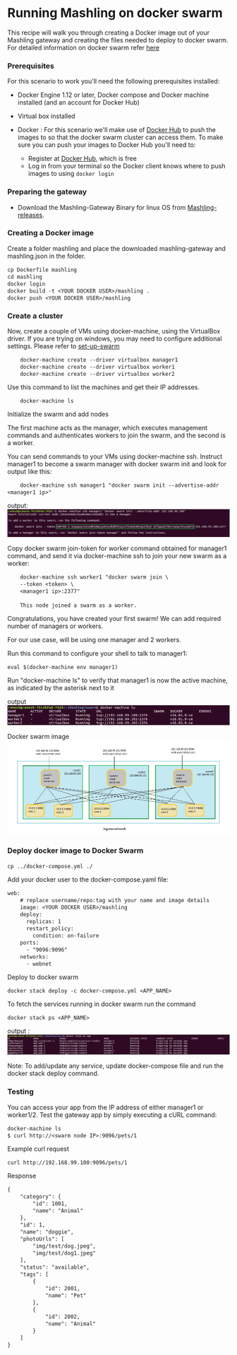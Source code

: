 # Running Mashling on docker swarm
This recipe will walk you through creating a Docker image out of your Mashling gateway and creating the files needed to deploy to docker swarm. For detailed information on docker swarm refer [here](https://docs.docker.com/get-started/part4/)

### Prerequisites
For this scenario to work you'll need the following prerequisites installed:
* Docker Engine 1.12 or later, Docker compose and Docker machine installed (and an account for Docker Hub)
* Virtual box installed

* Docker :
    For this scenario we'll make use of [Docker Hub](https://hub.docker.com) to push the images to so that the docker swarm cluster can access them. To make sure you can push your images to Docker Hub you'll need to:
    * Register at [Docker Hub](https://hub.docker.com/), which is free
    * Log in from your terminal so the Docker client knows where to push images to using `docker login`


### Preparing the gateway
* Download the Mashling-Gateway Binary for linux OS from [Mashling-releases](https://github.com/TIBCOSoftware/mashling/releases). 

### Creating a Docker image
Create a folder mashling and place the downloaded mashling-gateway and mashling.json in the folder.


```
cp Dockerfile mashling
cd mashling
docker login
docker build -t <YOUR DOCKER USER>/mashling .
docker push <YOUR DOCKER USER>/mashling
```

### Create a cluster

Now, create a couple of VMs using docker-machine, using the VirtualBox driver. If you are trying on windows, you may need to configure additional settings. Please refer to [set-up-swarm](https://docs.docker.com/get-started/part4/#set-up-your-swarm)
   
        docker-machine create --driver virtualbox manager1
        docker-machine create --driver virtualbox worker1
        docker-machine create --driver virtualbox worker2    

Use this command to list the machines and get their IP addresses.
            
        docker-machine ls

Initialize the swarm and add nodes

The first machine acts as the manager, which executes management commands and authenticates workers to join the swarm, and the second is a worker.

You can send commands to your VMs using docker-machine ssh. Instruct manager1 to become a swarm manager with docker swarm init and look for output like this:

        docker-machine ssh manager1 "docker swarm init --advertise-addr <manager1 ip>"

output: ![docker_swarm_token](docker_swarm_token.png)

Copy docker swarm join-token for worker command obtained for manager1 command, and send it via docker-machine ssh to join your new swarm as a worker:

        docker-machine ssh worker1 "docker swarm join \
        --token <token> \
        <manager1 ip>:2377"

        This node joined a swarm as a worker.
        
Congratulations, you have created your first swarm! We can add required number of managers or workers. 

For our use case, will be using one manager and 2 workers.


Run this command to configure your shell to talk to manager1:
```
eval $(docker-machine env manager1)
```

Run "docker-machine ls" to verify that manager1 is now the active machine, as indicated by the asterisk next to it

output ![machine](docker_machine_ls.png)

Docker swarm image ![image](docker-swarm.jpg)

### Deploy docker image to Docker Swarm
```
cp ../docker-compose.yml ./
```
Add your docker user to the docker-compose.yaml file:
```
web:
    # replace username/repo:tag with your name and image details
    image: <YOUR DOCKER USER>/mashling
    deploy:
      replicas: 1
      restart_policy:
        condition: on-failure
    ports:
      - "9096:9096"
    networks:
      - webnet
```

Deploy to docker swarm

```
docker stack deploy -c docker-compose.yml <APP_NAME>
```
To fetch the services running in docker swarm run the command
```
docker stack ps <APP_NAME>
```
output :![stack_ps](docker_stack_ps.png)

Note: To add/update any service, update docker-compose file and run the docker stack deploy command.

### Testing
You can access your app from the IP address of either manager1 or worker1/2. Test the gateway app by simply executing a cURL command:
```
docker-machine ls
$ curl http://<swarm node IP>:9096/pets/1
```
Example curl request

```
curl http://192.168.99.100:9096/pets/1
```
Response
```
{
    "category": {
        "id": 1001,
        "name": "Animal"
    },
    "id": 1,
    "name": "doggie",
    "photoUrls": [
        "img/test/dog.jpeg",
        "img/test/dog1.jpeg"
    ],
    "status": "available",
    "tags": [
        {
            "id": 2001,
            "name": "Pet"
        },
        {
            "id": 2002,
            "name": "Animal"
        }
    ]
}

```